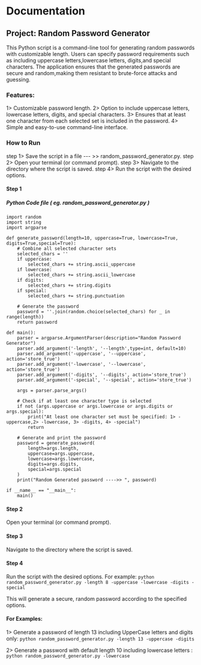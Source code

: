 # Documentation

## Project: Random Password Generator
This Python script is a command-line tool for generating random passwords with customizable length. Users can specify password requirements such as including uppercase letters,lowercase letters, digits,and special characters. The application ensures that the generated passwords are secure and random,making them resistant to brute-force attacks and guessing.

### Features:
1> Customizable password length.
2> Option to include uppercase letters, lowercase letters, digits, and special characters.
3> Ensures that at least one character from each selected set is included in the password.
4> Simple and easy-to-use command-line interface.

### How to Run
step 1> Save the script in a file --- >>  random_password_generator.py.
step 2> Open your terminal (or command prompt).
step 3> Navigate to the directory where the script is saved.
step 4> Run the script with the desired options.


#### Step 1
##### Python Code file ( eg. random_password_generator.py )

```
import random
import string
import argparse

def generate_password(length=10, uppercase=True, lowercase=True, digits=True,special=True):
    # Combine all selected character sets
    selected_chars = ''
    if uppercase:
        selected_chars += string.ascii_uppercase
    if lowercase:
        selected_chars += string.ascii_lowercase
    if digits:
        selected_chars += string.digits
    if special:
        selected_chars += string.punctuation

    # Generate the password
    password = ''.join(random.choice(selected_chars) for _ in range(length))
    return password

def main():
    parser = argparse.ArgumentParser(description="Random Password Generator")
    parser.add_argument('-length', '--length',type=int, default=10)
    parser.add_argument('-uppercase', '--uppercase', action='store_true')
    parser.add_argument('-lowercase', '--lowercase', action='store_true')
    parser.add_argument('-digits', '--digits', action='store_true')
    parser.add_argument('-special', '--special', action='store_true')
    
    args = parser.parse_args()

    # Check if at least one character type is selected
    if not (args.uppercase or args.lowercase or args.digits or args.special):
        print("At least one character set must be specified: 1> -uppercase,2> -lowercase, 3> -digits, 4> -special")
        return
    
    # Generate and print the password
    password = generate_password(
        length=args.length,
        uppercase=args.uppercase,
        lowercase=args.lowercase,
        digits=args.digits,
        special=args.special
    )
    print("Random Generated password ---->> ", password)

if __name__ == "__main__":
    main()

```

#### Step 2 
 Open your terminal (or command prompt).
#### Step 3
 Navigate to the directory where the script is saved.
#### Step 4
 Run the script with the desired options. For example:
 `python random_password_generator.py -length 8 -uppercase -lowercase -digits -special `


 This will generate a secure, random password according to the specified options.


#### For Examples:

1> Generate a password of length 13 including UpperCase letters and digits only:
   ` python random_password_generator.py -length 13 -uppercase -digits `

2> Generate a password with default length 10 including lowercase letters  :
   ` python random_password_generator.py -lowercase   ` 


